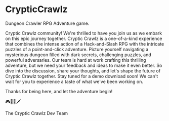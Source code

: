 # CrypticCrawlz
Dungeon Crawler RPG Adventure game.

Cryptic Crawlz community! We're thrilled to have you join us as we embark on this epic journey together. 
Cryptic Crawlz is a one-of-a-kind experience that combines the intense action of a Hack-and-Slash RPG with the intricate puzzles of a point-and-click adventure. 
Picture yourself navigating a mysterious dungeon filled with dark secrets, challenging puzzles, and powerful adversaries.
Our team is hard at work crafting this thrilling adventure, but we need your feedback and ideas to make it even better. 
So dive into the discussion, share your thoughts, and let's shape the future of Cryptic Crawlz together.
Stay tuned for a demo download soon! We can't wait for you to experience a taste of what we've been working on.

Thanks for being here, and let the adventure begin!

🎮🧙‍♂️🗡️

The Cryptic Crawlz Dev Team

